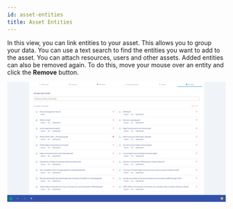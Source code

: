 ```yaml
---
id: asset-entities
title: Asset Entities
---
```


In this view, you can link entities to your asset.
This allows you to group your data.
You can use a text search to find the entities you want to add to the asset.
You can attach resources, users and other assets.
Added entities can also be removed again.
To do this, move your mouse over an entity and click the **Remove** button.

![DIVA Asset Entities](/diva_4.0.0/screenshots/asset_entities.png)
